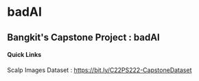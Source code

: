# badAI
## Bangkit's Capstone Project : badAI

#### Quick Links
Scalp Images Dataset : https://bit.ly/C22PS222-CapstoneDataset
